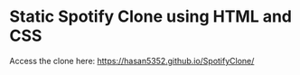 # Static Spotify Clone using HTML and CSS
Access the clone here: https://hasan5352.github.io/SpotifyClone/
